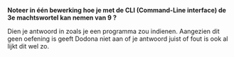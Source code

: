 **Noteer in één bewerking hoe je met de CLI (Command-Line interface) de 3e machtswortel kan nemen van 9 ?**

Dien je antwoord in zoals je een programma zou indienen. Aangezien dit geen oefening is geeft Dodona niet aan of je antwoord juist of fout is ook al lijkt dit wel zo.
